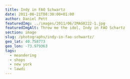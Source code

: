 ```yaml
---
title: Indy in FAO Schwartz
date: 2011-06-21T08:30:00+01:00
author: Daniel Pett
featuredImg: ../images/2011/06/IMAG0222-1.jpg
featuredImgAlt: Throw me the idol, Indy in FAO Schartz
section: image
slug: /photographs/indy-in-fao-schwartz/
geo_lat: 40.758773
geo_lon: -73.979363
tags:
  - meandering
  - shops
  - new york
  - lawdi
---
```


